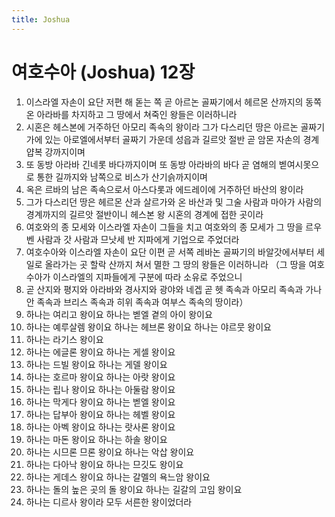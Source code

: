 ```yaml
---
title: Joshua
---
```


# 여호수아 (Joshua) 12장
1. 이스라엘 자손이 요단 저편 해 돋는 쪽 곧 아르논 골짜기에서 헤르몬 산까지의 동쪽 온 아라바를 차지하고 그 땅에서 쳐죽인 왕들은 이러하니라
1. 시혼은 헤스본에 거주하던 아모리 족속의 왕이라 그가 다스리던 땅은 아르논 골짜기 가에 있는 아로엘에서부터 골짜기 가운데 성읍과 길르앗 절반 곧 암몬 자손의 경계 얍복 강까지이며
1. 또 동방 아라바 긴네롯 바다까지이며 또 동방 아라바의 바다 곧 염해의 벧여시못으로 통한 길까지와 남쪽으로 비스가 산기슭까지이며
1. 옥은 르바의 남은 족속으로서 아스다롯과 에드레이에 거주하던 바산의 왕이라
1. 그가 다스리던 땅은 헤르몬 산과 살르가와 온 바산과 및 그술 사람과 마아가 사람의 경계까지의 길르앗 절반이니 헤스본 왕 시혼의 경계에 접한 곳이라
1. 여호와의 종 모세와 이스라엘 자손이 그들을 치고 여호와의 종 모세가 그 땅을 르우벤 사람과 갓 사람과 므낫세 반 지파에게 기업으로 주었더라
1. 여호수아와 이스라엘 자손이 요단 이편 곧 서쪽 레바논 골짜기의 바알갓에서부터 세일로 올라가는 곳 할락 산까지 쳐서 멸한 그 땅의 왕들은 이러하니라 （그 땅을 여호수아가 이스라엘의 지파들에게 구분에 따라 소유로 주었으니
1. 곧 산지와 평지와 아라바와 경사지와 광야와 네겝 곧 헷 족속과 아모리 족속과 가나안 족속과 브리스 족속과 히위 족속과 여부스 족속의 땅이라）
1. 하나는 여리고 왕이요 하나는 벧엘 곁의 아이 왕이요
1. 하나는 예루살렘 왕이요 하나는 헤브론 왕이요 하나는 야르뭇 왕이요
1. 하나는 라기스 왕이요
1. 하나는 에글론 왕이요 하나는 게셀 왕이요
1. 하나는 드빌 왕이요 하나는 게델 왕이요
1. 하나는 호르마 왕이요 하나는 아랏 왕이요
1. 하나는 립나 왕이요 하나는 아둘람 왕이요
1. 하나는 막게다 왕이요 하나는 벧엘 왕이요
1. 하나는 답부아 왕이요 하나는 헤벨 왕이요
1. 하나는 아벡 왕이요 하나는 랏사론 왕이요
1. 하나는 마돈 왕이요 하나는 하솔 왕이요
1. 하나는 시므론 므론 왕이요 하나는 악삽 왕이요
1. 하나는 다아낙 왕이요 하나는 므깃도 왕이요
1. 하나는 게데스 왕이요 하나는 갈멜의 욕느암 왕이요
1. 하나는 돌의 높은 곳의 돌 왕이요 하나는 길갈의 고임 왕이요
1. 하나는 디르사 왕이라 모두 서른한 왕이었더라